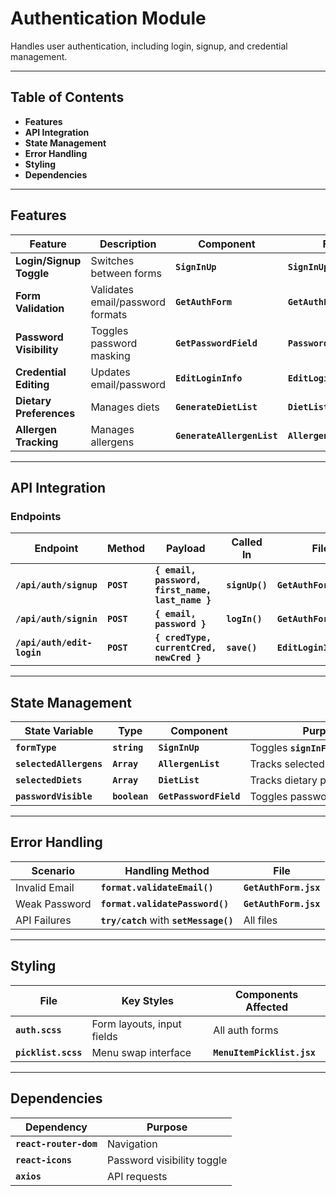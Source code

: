 # Authentication Module

Handles user authentication, including login, signup, and credential management.

---

## **Table of Contents**

- **Features**
- **API Integration**
- **State Management**
- **Error Handling**
- **Styling**
- **Dependencies**

---

## **Features**

| **Feature** | **Description** | **Component** | **File** |
| --- | --- | --- | --- |
| **Login/Signup Toggle** | Switches between forms | **`SignInUp`** | **`SignInUp.jsx`** |
| **Form Validation** | Validates email/password formats | **`GetAuthForm`** | **`GetAuthForm.jsx`** |
| **Password Visibility** | Toggles password masking | **`GetPasswordField`** | **`Password.jsx`** |
| **Credential Editing** | Updates email/password | **`EditLoginInfo`** | **`EditLoginInfo.jsx`** |
| **Dietary Preferences** | Manages diets | **`GenerateDietList`** | **`DietList.jsx`** |
| **Allergen Tracking** | Manages allergens | **`GenerateAllergenList`** | **`AllergenList.jsx`** |

---

## **API Integration**

### **Endpoints**

| **Endpoint** | **Method** | **Payload** | **Called In** | **File** |
| --- | --- | --- | --- | --- |
| **`/api/auth/signup`** | **`POST`** | **`{ email, password, first_name, last_name }`** | **`signUp()`** | **`GetAuthForm.jsx`** |
| **`/api/auth/signin`** | **`POST`** | **`{ email, password }`** | **`logIn()`** | **`GetAuthForm.jsx`** |
| **`/api/auth/edit-login`** | **`POST`** | **`{ credType, currentCred, newCred }`** | **`save()`** | **`EditLoginInfo.jsx`** |

---

## **State Management**

| **State Variable** | **Type** | **Component** | **Purpose** |
| --- | --- | --- | --- |
| **`formType`** | **`string`** | **`SignInUp`** | Toggles **`signInForm`**/**`signUpForm`** |
| **`selectedAllergens`** | **`Array`** | **`AllergenList`** | Tracks selected allergens |
| **`selectedDiets`** | **`Array`** | **`DietList`** | Tracks dietary preferences |
| **`passwordVisible`** | **`boolean`** | **`GetPasswordField`** | Toggles password visibility |

---

## **Error Handling**

| **Scenario** | **Handling Method** | **File** |
| --- | --- | --- |
| Invalid Email | **`format.validateEmail()`** | **`GetAuthForm.jsx`** |
| Weak Password | **`format.validatePassword()`** | **`GetAuthForm.jsx`** |
| API Failures | **`try/catch`** with **`setMessage()`** | All files |

---

## **Styling**

| **File** | **Key Styles** | **Components Affected** |
| --- | --- | --- |
| **`auth.scss`** | Form layouts, input fields | All auth forms |
| **`picklist.scss`** | Menu swap interface | **`MenuItemPicklist.jsx`** |

---

## **Dependencies**

| **Dependency** | **Purpose** |
| --- | --- |
| **`react-router-dom`** | Navigation |
| **`react-icons`** | Password visibility toggle |
| **`axios`** | API requests |